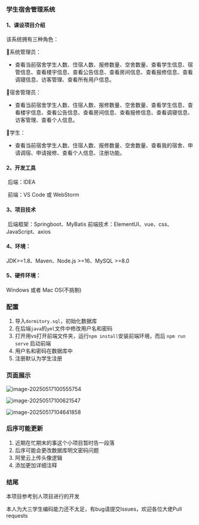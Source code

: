 ### 学生宿舍管理系统

#### 1、课设项目介绍

该系统拥有三种角色：

:older_man:系统管理员：

* 查看当前宿舍学生人数、住宿人数、报修数量、空舍数量、查看学生信息、宿管信息、查看楼宇信息、查看公告信息、查看房间信息、查看报修信息、查看调寝信息、访客管理、查看所有用户信息。

:woman:宿舍管理员：

* 查看当前宿舍学生人数、住宿人数、报修数量、空舍数量、查看学生信息、查看楼宇信息、查看公告信息、查看房间信息、查看报修信息、查看调寝信息、访客管理、查看个人信息。

:baby:学生：

* 查看当前宿舍学生人数、住宿人数、报修数量、空舍数量、查看我的宿舍、申请调宿、申请报修、查看个人信息、注册功能。

#### 2、开发工具

​	后端：IDEA   

​	前端：VS Code 或 WebStorm

#### 3、项目技术

​	后端框架：Springboot、MyBatis
​	前端技术：ElementUI、vue、css、JavaScript、axios

#### 4、环境：

JDK>=1.8、Maven、Node.js >=16、MySQL >=8.0

#### 5、硬件环境：

Windows 或者 Mac OS(不挑剔)

### 配置

1. 导入`dormitory.sql`，初始化数据库
2. 在后端`java`的`yml`文件中修改用户名和密码
3. 打开用vs打开前端文件夹，运行`npm install`安装前端环境，而后 `npm run serve` 启动前端
4. 用户名和密码在数据库中
5. 注册默认为学生注册

### 页面展示

![image-20250517100555754](https://bu.dusays.com/2025/05/17/6827ef0b9074a.png)

![image-20250517100621547](https://bu.dusays.com/2025/05/17/6827ef1e5c0ed.png)

![image-20250517104641858](https://bu.dusays.com/2025/05/17/6827f8928ef7c.png)

### 后序可能更新

1. 近期在忙期末的事这个小项目暂时告一段落
2. 后序可能会更改数据库明文密码问题
3. 阿里云上传头像逻辑
4. 添加更加详细注释

### 结尾

本项目参考别人项目进行的开发

本人为大三学生编码能力还不太足，有bug请提交Issues，欢迎各位大佬Pull requests



